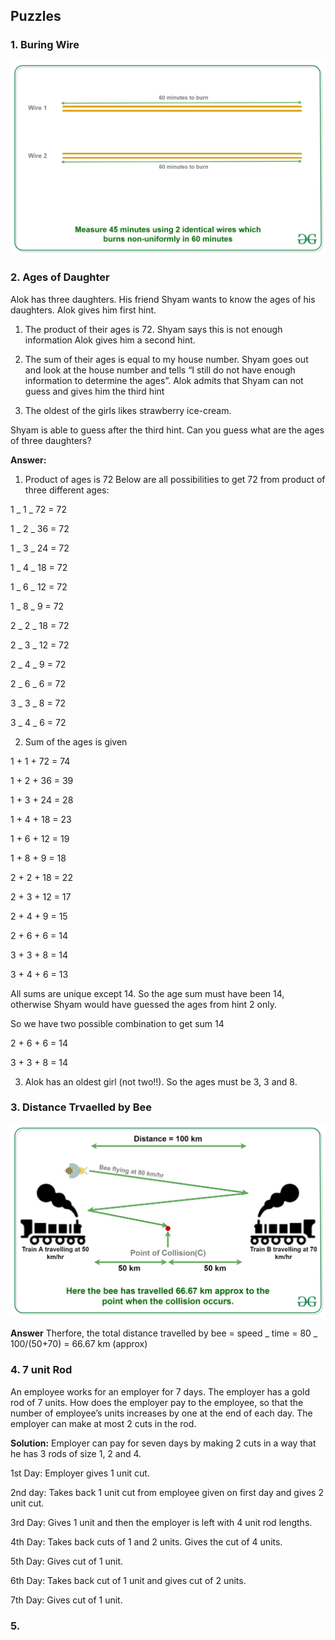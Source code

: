 ## Puzzles

### 1. Buring Wire

![alt text](./img/1-burning-wire.png)

### 2. Ages of Daughter

Alok has three daughters. His friend Shyam wants to know the ages of his daughters. Alok gives him first hint.

1. The product of their ages is 72.
   Shyam says this is not enough information Alok gives him a second hint.
2. The sum of their ages is equal to my house number.
   Shyam goes out and look at the house number and tells “I still do not have enough information to determine the ages”.
   Alok admits that Shyam can not guess and gives him the third hint

3. The oldest of the girls likes strawberry ice-cream.

Shyam is able to guess after the third hint. Can you guess what are the ages of three daughters?

**Answer:**

1. Product of ages is 72
   Below are all possibilities to get 72 from product of three different ages:

1 _ 1 _ 72 = 72

1 _ 2 _ 36 = 72

1 _ 3 _ 24 = 72

1 _ 4 _ 18 = 72

1 _ 6 _ 12 = 72

1 _ 8 _ 9 = 72

2 _ 2 _ 18 = 72

2 _ 3 _ 12 = 72

2 _ 4 _ 9 = 72

2 _ 6 _ 6 = 72

3 _ 3 _ 8 = 72

3 _ 4 _ 6 = 72

2. Sum of the ages is given

1 + 1 + 72 = 74

1 + 2 + 36 = 39

1 + 3 + 24 = 28

1 + 4 + 18 = 23

1 + 6 + 12 = 19

1 + 8 + 9 = 18

2 + 2 + 18 = 22

2 + 3 + 12 = 17

2 + 4 + 9 = 15

2 + 6 + 6 = 14

3 + 3 + 8 = 14

3 + 4 + 6 = 13

All sums are unique except 14. So the age sum must have been 14, otherwise Shyam would have guessed the ages from hint 2 only.

So we have two possible combination to get sum 14

2 + 6 + 6 = 14

3 + 3 + 8 = 14

3. Alok has an oldest girl (not two!!). So the ages must be 3, 3 and 8.

### 3. Distance Trvaelled by Bee

![alt text](./img/2-distance-by-bee.png)

**Answer**
Therfore, the total distance travelled by bee
= speed _ time
= 80 _ 100/(50+70)
= 66.67 km (approx)

### 4. 7 unit Rod

An employee works for an employer for 7 days. The employer has a gold rod of 7 units. How does the employer pay to the employee, so that the number of employee’s units increases by one at the end of each day. The employer can make at most 2 cuts in the rod.

**Solution:**
Employer can pay for seven days by making 2 cuts in a way that he has 3 rods of size 1, 2 and 4.

1st Day: Employer gives 1 unit cut.

2nd day: Takes back 1 unit cut from employee given on first day and gives 2 unit cut.

3rd Day: Gives 1 unit and then the employer is left with 4 unit rod lengths.

4th Day: Takes back cuts of 1 and 2 units. Gives the cut of 4 units.

5th Day: Gives cut of 1 unit.

6th Day: Takes back cut of 1 unit and gives cut of 2 units.

7th Day: Gives cut of 1 unit.

### 5.
